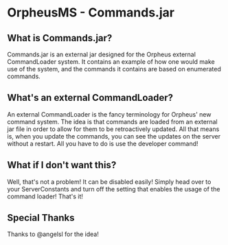 # OrpheusMS - Commands.jar #

## What is Commands.jar? ##
Commands.jar is an external jar designed for the Orpheus external CommandLoader system. It contains an example of how one would make use of the system, and the commands it contains are based on enumerated commands.

## What's an external CommandLoader? ##
An external CommandLoader is the fancy terminology for Orpheus' new command system. The idea is that commands are loaded from an external jar file in order to allow for them to be retroactively updated. All that means is, when you update the commands, you can see the updates on the server without a restart. All you have to do is use the developer command!

## What if I don't want this? ##
Well, that's not a problem! It can be disabled easily! Simply head over to your ServerConstants and turn off the setting that enables the usage of the command loader! That's it!

## Special Thanks ##
Thanks to @angelsl for the idea!
